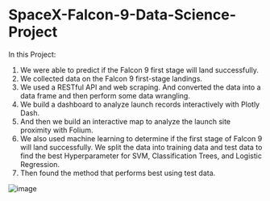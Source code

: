 # SpaceX-Falcon-9-Data-Science-Project    
In this Project:
1. We were able to predict if the Falcon 9 first stage will land successfully.
2. We collected data on the Falcon 9 first-stage landings. 
3. We used a RESTful API and web scraping. And converted the data into a data frame and then perform some data wrangling.
4. We build a dashboard to analyze launch records interactively with Plotly Dash. 
5. And then we build an interactive map to analyze the launch  site proximity with Folium.
6. We also used machine learning to determine if the first stage of Falcon 9 will land successfully. We split the data into training data and test data to find the best Hyperparameter for SVM, Classification Trees, and Logistic Regression. 
7. Then found the method that performs best using test data.
   
![image](https://github.com/JoshuaJwakdak/SpaceX-Falcon-9-Data-Science-Project/assets/58337640/b5ee0a75-c4c8-4cd0-84db-79004de9a27d)

